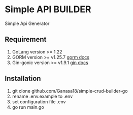 # Simple API BUILDER

Simple Api Generator

## Requirement

1. GoLang version >= 1.22
2. GORM version >= v1.25.7 [gorm docs](https://gorm.io/docs/index.html)
3. Gin-gonic version >= v1.9.1 [gin docs](https://gin-gonic.com/docs/quickstart/)

## Installation

1. git clone github.com/Ganasa18/simple-crud-builder-go
2. rename .env.example to .env
3. set configuration file .env
4. go run main.go
